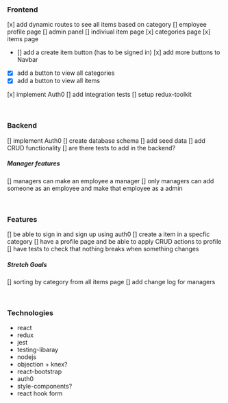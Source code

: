### Frontend
[x] add dynamic routes to see all items based on category
[] employee profile page
[] admin panel
[] indiviual item page
[x] categories page
[x] items page
- [] add a create item button (has to be signed in)
[x] add more buttons to Navbar
- [x] add a button to view all categories
- [x] add a button to view all items

[x] implement Auth0
[] add integration tests
[] setup redux-toolkit

<br />

### Backend
[] implement Auth0
[] create database schema
[] add seed data
[] add CRUD functionality
[] are there tests to add in the backend?
##### Manager features
[] managers can make an employee a manager
[] only managers can add someone as an employee and make that employee as a admin

<br />

### Features
[] be able to sign in and sign up using auth0
[] create a item in a specfic category
[] have a profile page and be able to apply CRUD actions to profile
[] have tests to check that nothing breaks when something changes
##### Stretch Goals
[] sorting by category from all items page
[] add change log for managers

<br />

### Technologies
- react
- redux
- jest
- testing-libaray
- nodejs
- objection + knex?
- react-bootstrap
- auth0
- style-components?
- react hook form